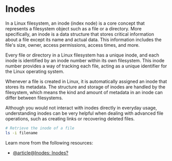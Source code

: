 # Inodes 

In a Linux filesystem, an inode (index node) is a core concept that represents a filesystem object such as a file or a directory. More specifically, an inode is a data structure that stores critical information about a file except its name and actual data. This information includes the file's size, owner, access permissions, access times, and more. 

Every file or directory in a Linux filesystem has a unique inode, and each inode is identified by an inode number within its own filesystem. This inode number provides a way of tracking each file, acting as a unique identifier for the Linux operating system.

Whenever a file is created in Linux, it is automatically assigned an inode that stores its metadata. The structure and storage of inodes are handled by the filesystem, which means the kind and amount of metadata in an inode can differ between filesystems.

Although you would not interact with inodes directly in everyday usage, understanding inodes can be very helpful when dealing with advanced file operations, such as creating links or recovering deleted files.

```bash
# Retrieve the inode of a file
ls -i filename
```
Learn more from the following resources:

- [@article@Inodes: Inodes?](https://linuxjourney.com/lesson/inodes)
